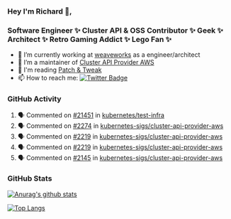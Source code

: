 ### Hey I'm Richard 👋, 

<h3 align="left">Software Engineer ✨ Cluster API & OSS Contributor ✨ Geek ✨ Architect ✨ Retro Gaming Addict ✨ Lego Fan ✨</h3>

- 🔭 I’m currently working at [weaveworks](https://github.com/weaveworks) as a engineer/architect
- 👯 I’m a maintainer of [Cluster API Provider AWS](https://github.com/kubernetes-sigs/cluster-api-provider-aws)
- 💬 I'm reading [Patch & Tweak](https://bjooks.com/products/patch-tweak-exploring-modular-synthesis)
- 📫 How to reach me: [![Twitter Badge](https://img.shields.io/badge/-@fruit_case-00acee?style=flat&logo=Twitter&logoColor=white)](https://twitter.com/intent/follow?screen_name=fruit_case "Follow on Twitter")

### GitHub Activity 

<!--START_SECTION:activity-->
1. 🗣 Commented on [#21451](https://github.com/kubernetes/test-infra/issues/21451) in [kubernetes/test-infra](https://github.com/kubernetes/test-infra)
2. 🗣 Commented on [#2274](https://github.com/kubernetes-sigs/cluster-api-provider-aws/issues/2274) in [kubernetes-sigs/cluster-api-provider-aws](https://github.com/kubernetes-sigs/cluster-api-provider-aws)
3. 🗣 Commented on [#2219](https://github.com/kubernetes-sigs/cluster-api-provider-aws/issues/2219) in [kubernetes-sigs/cluster-api-provider-aws](https://github.com/kubernetes-sigs/cluster-api-provider-aws)
4. 🗣 Commented on [#2219](https://github.com/kubernetes-sigs/cluster-api-provider-aws/issues/2219) in [kubernetes-sigs/cluster-api-provider-aws](https://github.com/kubernetes-sigs/cluster-api-provider-aws)
5. 🗣 Commented on [#2145](https://github.com/kubernetes-sigs/cluster-api-provider-aws/issues/2145) in [kubernetes-sigs/cluster-api-provider-aws](https://github.com/kubernetes-sigs/cluster-api-provider-aws)
<!--END_SECTION:activity-->

### GitHub Stats

[![Anurag's github stats](https://github-readme-stats.vercel.app/api?username=richardcase&count_private=true&show_icons=true)](https://github.com/anuraghazra/github-readme-stats)

[![Top Langs](https://github-readme-stats.vercel.app/api/top-langs/?username=richardcase&hide=html&layout=compact)](https://github.com/anuraghazra/github-readme-stats)
